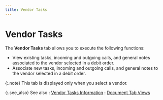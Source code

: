```yaml
---
title: Vendor Tasks
---
```


# Vendor Tasks


The **Vendor Tasks** tab allows  you to execute the following functions:

- View existing  tasks, incoming and outgoing calls, and general notes associated to the  vendor selected in a debit order.
- Associate new  tasks, incoming and outgoing calls, and general notes to the vendor selected  in a debit order.



{:.note}
This tab is displayed only when you select a vendor.


{:.see_also}
See also
: [Vendor  Tasks Information]({{site.pp_baseurl}}/return-proc/doc-prof/contents/tabs/vendor-tasks-information/vendor_tasks_information_doc_tab_views_pur_return_doc_contents.html)
: [Document  Tab Views]({{site.pp_baseurl}}/misc/document_tab_views_do_step_by_step.html)
